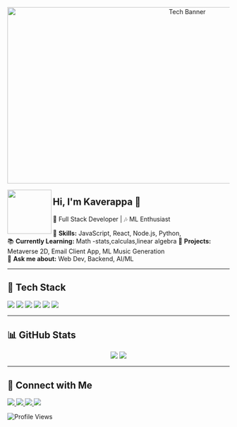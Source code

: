 <!-- Banner Image -->
<p align="center">
   <img src="https://media.giphy.com/media/g2jj9VAIBluIreVNsb/giphy.gif?cid=ecf05e47k3sjx3fnhehxzlql89xjjfunk8u9hppbvkiqw47o&ep=v1_gifs_search&rid=giphy.gif&ct=g" alt="Tech Banner" width="800" height="400">
</p>

<!-- Profile Intro -->
<img src="https://github.com/Kaverappa.png" width="100" align="left">

## Hi, I'm Kaverappa 👋  

🚀 Full Stack Developer | 🎶 ML Enthusiast 

🌟 **Skills:** JavaScript, React, Node.js, Python,   
📚 **Currently Learning:** Math -stats,calculas,linear algebra 
🎯 **Projects:** Metaverse 2D, Email Client App, ML Music Generation  
💬 **Ask me about:** Web Dev, Backend, AI/ML  

---

## 🚀 Tech Stack  
<p align="left">
  <img src="https://img.shields.io/badge/JavaScript-F7DF1E?style=for-the-badge&logo=javascript&logoColor=black">
  <img src="https://img.shields.io/badge/TypeScript-3178C6?style=for-the-badge&logo=typescript&logoColor=white">
  <img src="https://img.shields.io/badge/React-61DAFB?style=for-the-badge&logo=react&logoColor=black">
  <img src="https://img.shields.io/badge/Node.js-339933?style=for-the-badge&logo=node.js&logoColor=white">
  <img src="https://img.shields.io/badge/MongoDB-47A248?style=for-the-badge&logo=mongodb&logoColor=white">
  <img src="https://img.shields.io/badge/Python-3776AB?style=for-the-badge&logo=python&logoColor=white">
</p>

---

## 📊 GitHub Stats  
<p align="center">
  <img src="https://github-readme-stats.vercel.app/api?username=Kaverapp&show_icons=true&theme=radical">
  <img src="https://github-readme-stats.vercel.app/api/top-langs/?username=Kaverapp&layout=compact&theme=radical">
</p>

---

## 🔗 Connect with Me  
<p align="left">
  <a href="https://linkedin.com/in/Kaverappa">
    <img src="https://img.shields.io/badge/LinkedIn-0077B5?style=for-the-badge&logo=linkedin&logoColor=white">
  </a>
  <a href="https://twitter.com/Kaverappa">
    <img src="https://img.shields.io/badge/Twitter-1DA1F2?style=for-the-badge&logo=twitter&logoColor=white">
  </a>
  <a href="https://youtube.com/@Kaverappa">
    <img src="https://img.shields.io/badge/YouTube-FF0000?style=for-the-badge&logo=youtube&logoColor=white">
  </a>
   <a href="https://www.kaggle.com/kaverappa">
    <img src="https://img.shields.io/badge/Kaggle-20BEFF?style=for-the-badge&logo=kaggle&logoColor=white">
   </a>

</p>

![Profile Views](https://komarev.com/ghpvc/?username=Kaverappa-K&color=blue&style=flat)

